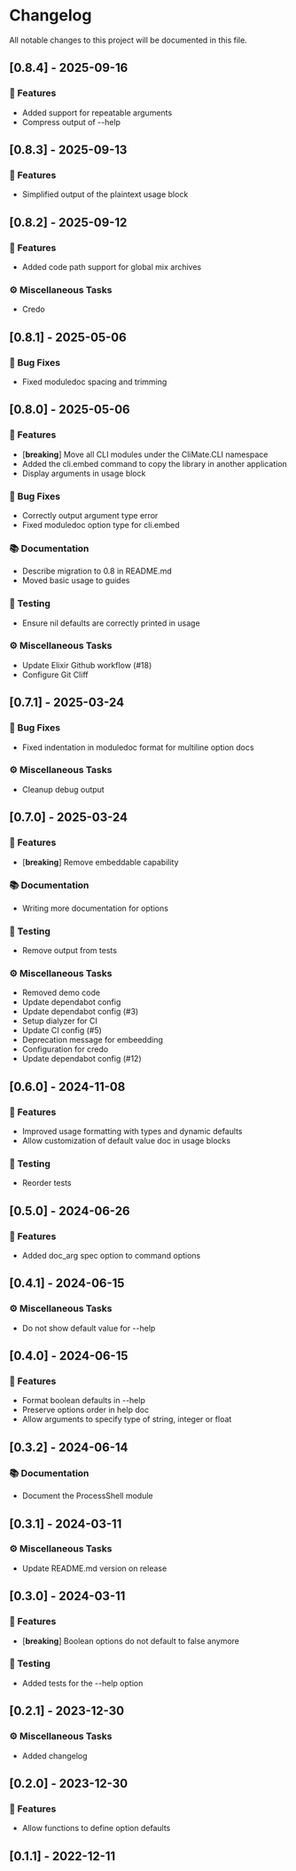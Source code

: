 # Changelog

All notable changes to this project will be documented in this file.

## [0.8.4] - 2025-09-16

### 🚀 Features

- Added support for repeatable arguments
- Compress output of --help

## [0.8.3] - 2025-09-13

### 🚀 Features

- Simplified output of the plaintext usage block

## [0.8.2] - 2025-09-12

### 🚀 Features

- Added code path support for global mix archives

### ⚙️ Miscellaneous Tasks

- Credo

## [0.8.1] - 2025-05-06

### 🐛 Bug Fixes

- Fixed moduledoc spacing and trimming

## [0.8.0] - 2025-05-06

### 🚀 Features

- [**breaking**] Move all CLI modules under the CliMate.CLI namespace
- Added the cli.embed command to copy the library in another application
- Display arguments in usage block

### 🐛 Bug Fixes

- Correctly output argument type error
- Fixed moduledoc option type for cli.embed

### 📚 Documentation

- Describe migration to 0.8 in README.md
- Moved basic usage to guides

### 🧪 Testing

- Ensure nil defaults are correctly printed in usage

### ⚙️ Miscellaneous Tasks

- Update Elixir Github workflow (#18)
- Configure Git Cliff

## [0.7.1] - 2025-03-24

### 🐛 Bug Fixes

- Fixed indentation in moduledoc format for multiline option docs

### ⚙️ Miscellaneous Tasks

- Cleanup debug output

## [0.7.0] - 2025-03-24

### 🚀 Features

- [**breaking**] Remove embeddable capability

### 📚 Documentation

- Writing more documentation for options

### 🧪 Testing

- Remove output from tests

### ⚙️ Miscellaneous Tasks

- Removed demo code
- Update dependabot config
- Update dependabot config (#3)
- Setup dialyzer for CI
- Update CI config (#5)
- Deprecation message for embeedding
- Configuration for credo
- Update dependabot config (#12)

## [0.6.0] - 2024-11-08

### 🚀 Features

- Improved usage formatting with types and dynamic defaults
- Allow customization of default value doc in usage blocks

### 🧪 Testing

- Reorder tests

## [0.5.0] - 2024-06-26

### 🚀 Features

- Added doc_arg spec option to command options

## [0.4.1] - 2024-06-15

### ⚙️ Miscellaneous Tasks

- Do not show default value for --help

## [0.4.0] - 2024-06-15

### 🚀 Features

- Format boolean defaults in --help
- Preserve options order in help doc
- Allow arguments to specify type of string, integer or float

## [0.3.2] - 2024-06-14

### 📚 Documentation

- Document the ProcessShell module

## [0.3.1] - 2024-03-11

### ⚙️ Miscellaneous Tasks

- Update README.md version on release

## [0.3.0] - 2024-03-11

### 🚀 Features

- [**breaking**] Boolean options do not default to false anymore

### 🧪 Testing

- Added tests for the --help option

## [0.2.1] - 2023-12-30

### ⚙️ Miscellaneous Tasks

- Added changelog

## [0.2.0] - 2023-12-30

### 🚀 Features

- Allow functions to define option defaults

## [0.1.1] - 2022-12-11

<!-- generated by git-cliff -->
